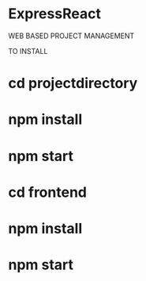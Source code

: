 # ExpressReact
WEB BASED PROJECT MANAGEMENT

TO INSTALL

# cd projectdirectory

# npm install

# npm start

# cd frontend

# npm install

# npm start
